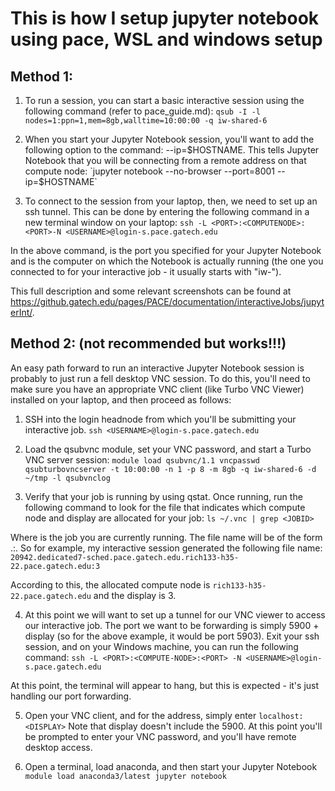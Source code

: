 # This is how I setup jupyter notebook using pace, WSL and windows setup

## Method 1:

1. To run a session, you can start a basic interactive session using the following command (refer to pace_guide.md):
`qsub -I -l nodes=1:ppn=1,mem=8gb,walltime=10:00:00 -q iw-shared-6`
 
2. When you start your Jupyter Notebook session, you'll want to add the following option to the command: --ip=$HOSTNAME. This tells Jupyter Notebook that you will be connecting from a remote address on that compute node:
`jupyter notebook --no-browser --port=8001 --ip=$HOSTNAME`
 
3. To connect to the session from your laptop, then, we need to set up an ssh tunnel. This can be done by entering the following command in a new terminal window on your laptop:
`ssh -L <PORT>:<COMPUTENODE>:<PORT>-N <USERNAME>@login-s.pace.gatech.edu`

In the above command, <PORT> is the port you specified for your Jupyter Notebook and <COMPUTENODE> is the computer on which the Notebook is actually running (the one you connected to for your interactive job - it usually starts with "iw-").

This full description and some relevant screenshots can be found at https://github.gatech.edu/pages/PACE/documentation/interactiveJobs/jupyterInt/.

## Method 2: (not recommended but works!!!)

An easy path forward to run an interactive Jupyter Notebook session is probably to just run a fell desktop VNC session. To do this, you'll need to make sure you have an appropriate VNC client (like Turbo VNC Viewer) installed on your laptop, and then proceed as follows:
 
1.	SSH into the login headnode from which you'll be submitting your interactive job.
`ssh <USERNAME>@login-s.pace.gatech.edu`

2.	Load the qsubvnc module, set your VNC password, and start a Turbo VNC server session:
`module load qsubvnc/1.1
vncpasswd
qsubturbovncserver -t 10:00:00 -n 1 -p 8 -m 8gb -q iw-shared-6 -d ~/tmp -l qsubvnclog`

3.	Verify that your job is running by using qstat. Once running, run the following command to look for the file that indicates which compute node and display are allocated for your job:
`ls ~/.vnc | grep <JOBID>`

Where <JOBID> is the job you are currently running. The file name will be of the form <JOBID>.<SCHEDULER><COMPUTE-NODE>:<DISPLAY>. So for example, my interactive session generated the following file name:
`20942.dedicated7-sched.pace.gatech.edu.rich133-h35-22.pace.gatech.edu:3`

According to this, the allocated compute node is `rich133-h35-22.pace.gatech.edu` and the display is 3.

4.	At this point we will want to set up a tunnel for our VNC viewer to access our interactive job. The port we want to be forwarding is simply 5900 + display (so for the above example, it would be port 5903). Exit your ssh session, and on your Windows machine, you can run the following command:
`ssh -L <PORT>:<COMPUTE-NODE>:<PORT> -N <USERNAME>@login-s.pace.gatech.edu`

At this point, the terminal will appear to hang, but this is expected - it's just handling our port forwarding.

5.	Open your VNC client, and for the address, simply enter
`localhost:<DISPLAY>`
Note that display doesn't include the 5900. At this point you'll be prompted to enter your VNC password, and you'll have remote desktop access.

6.	Open a terminal, load anaconda, and then start your Jupyter Notebook
`module load anaconda3/latest
jupyter notebook`


